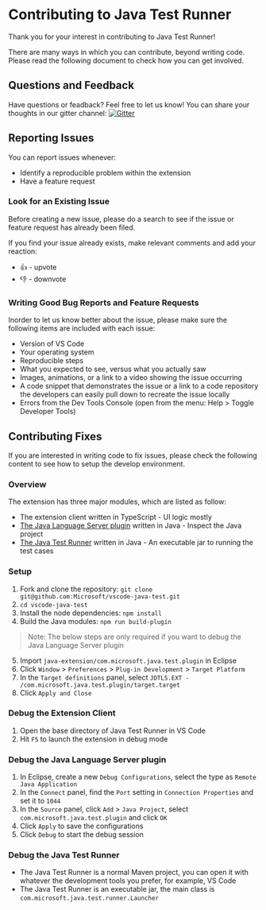 # Contributing to Java Test Runner

Thank you for your interest in contributing to Java Test Runner!

There are many ways in which you can contribute, beyond writing code. Please read the following document to check how you can get involved.

## Questions and Feedback
Have questions or feadback? Feel free to let us know! You can share your thoughts in our gitter channel: [![Gitter](https://badges.gitter.im/Microsoft/vscode-java-test.svg)](https://gitter.im/Microsoft/vscode-java-test)

## Reporting Issues
You can report issues whenever:
- Identify a reproducible problem within the extension
- Have a feature request

### Look for an Existing Issue
Before creating a new issue, please do a search to see if the issue or feature request has already been filed.

If you find your issue already exists, make relevant comments and add your reaction:
- 👍 - upvote
- 👎 - downvote
 
### Writing Good Bug Reports and Feature Requests
Inorder to let us know better about the issue, please make sure the following items are included with each issue:
- Version of VS Code
- Your operating system
- Reproducible steps
- What you expected to see, versus what you actually saw
- Images, animations, or a link to a video showing the issue occurring
- A code snippet that demonstrates the issue or a link to a code repository the developers can easily pull down to recreate the issue locally
- Errors from the Dev Tools Console (open from the menu: Help > Toggle Developer Tools)
 
## Contributing Fixes
If you are interested in writing code to fix issues, please check the following content to see how to setup the develop environment.

### Overview
The extension has three major modules, which are listed as follow:
- The extension client written in TypeScript - UI logic mostly
- [The Java Language Server plugin](https://github.com/Microsoft/vscode-java-test/tree/master/java-extension/com.microsoft.java.test.plugin) written in Java - Inspect the Java project 
- [The Java Test Runner](https://github.com/Microsoft/vscode-java-test/tree/master/java-extension/com.microsoft.java.test.runner) written in Java - An executable jar to running the test cases

### Setup
1. Fork and clone the repository: `git clone git@github.com:Microsoft/vscode-java-test.git`
2. `cd vscode-java-test`
3. Install the node dependencies: `npm install`
4. Build the Java modules: `npm run build-plugin`
> Note: The below steps are only required if you want to debug the Java Language Server plugin
5. Import `java-extension/com.microsoft.java.test.plugin` in Eclipse
6. Click `Window` > `Preferences` > `Plug-in Development` > `Target Platform`
7. In the `Target definitions` panel, select `JDTLS.EXT - /com.microsoft.java.test.plugin/target.target`
8. Click `Apply and Close`

### Debug the Extension Client
1. Open the base directory of Java Test Runner in VS Code
2. Hit `F5` to launch the extension in debug mode
 
### Debug the Java Language Server plugin
1. In Eclipse, create a new `Debug Configurations`, select the type as `Remote Java Application`
2. In the `Connect` panel, find the `Port` setting in `Connection Properties` and set it to `1044`
3. In the `Source` panel, click `Add` > `Java Project`, select `com.microsoft.java.test.plugin` and click `OK`
4. Click `Apply` to save the configurations
5. Click `Debug` to start the debug session

### Debug the Java Test Runner
- The Java Test Runner is a normal Maven project, you can open it with whatever the development tools you prefer, for example, VS Code
- The Java Test Runner is an executable jar, the main class is `com.microsoft.java.test.runner.Launcher`

